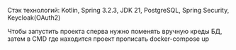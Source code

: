 Стэк технологий: Kotlin, Spring 3.2.3, JDK 21, PostgreSQL, Spring Security, Keycloak(OAuth2)

Чтобы запустить проекта сперва нужно поменять вручную креды БД, затем в CMD где находится проект прописать docker-compose up

